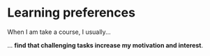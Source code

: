 # Learning preferences

When I am take a course, I usually...

… **find that challenging tasks increase my motivation and interest**.